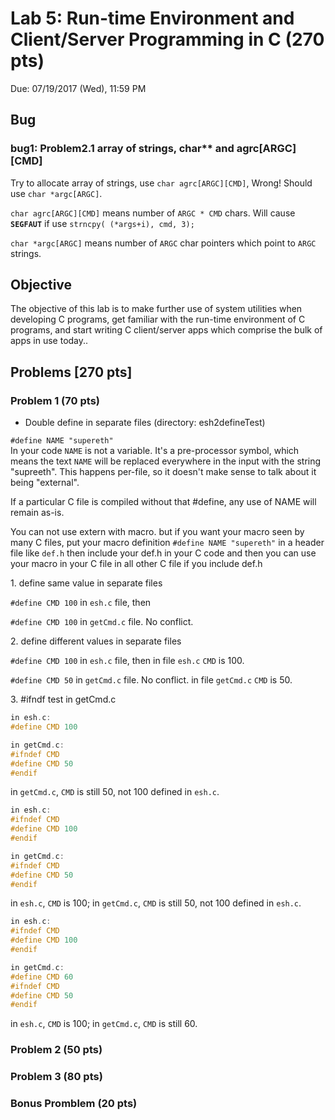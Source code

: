 # Lab 5: Run-time Environment and Client/Server Programming in C (270 pts)
Due: 07/19/2017 (Wed), 11:59 PM

## Bug
### bug1: Problem2.1 array of strings, char** and agrc[ARGC][CMD]

Try to allocate array of strings, use `char agrc[ARGC][CMD]`, Wrong! Should use `char *argc[ARGC]`.

`char agrc[ARGC][CMD]` means number of `ARGC * CMD` chars. Will cause **`SEGFAUT`** if use `strncpy( (*args+i), cmd, 3);`
   
`char *argc[ARGC]` means number of `ARGC` char pointers which point to `ARGC` strings.



## Objective 
The objective of this lab is to make further use of system utilities when developing C programs, get familiar with the run-time environment of C programs, and start writing C client/server apps which comprise the bulk of apps in use today..


## Problems [270 pts]

### Problem 1 (70 pts)

- Double define in separate files (directory: esh2defineTest)

`#define NAME "supereth"`  
In your code `NAME` is not a variable. It's a pre-processor symbol, which means the text `NAME` will be replaced everywhere in the input with the string "supreeth". This happens per-file, so it doesn't make sense to talk about it being "external".

If a particular C file is compiled without that #define, any use of NAME will remain as-is.

You can not use extern with macro. but if you want your macro seen by many C files, put your macro definition  `#define NAME "supereth"` in a header file like `def.h` then include your def.h in your C code and then you can use your macro in your C file in all other C file if you include def.h


1\. define same value in separate files

`#define CMD 100` in `esh.c` file, then

`#define CMD 100` in `getCmd.c` file. No conflict.

2\. define different values in separate files

`#define CMD 100` in `esh.c` file, then in file `esh.c` `CMD` is 100.

`#define CMD 50` in `getCmd.c` file. No conflict. in file `getCmd.c` `CMD` is 50.

3\. \#ifndf test in getCmd.c

```c
in esh.c:
#define CMD 100

in getCmd.c: 
#ifndef CMD
#define CMD 50
#endif
```

in `getCmd.c`, `CMD` is still 50, not 100 defined in `esh.c`.

```c
in esh.c:
#ifndef CMD
#define CMD 100
#endif

in getCmd.c: 
#ifndef CMD
#define CMD 50
#endif
```
in `esh.c`, `CMD` is 100; in `getCmd.c`, `CMD` is still 50, not 100 defined in `esh.c`.


```c
in esh.c:
#ifndef CMD
#define CMD 100
#endif

in getCmd.c: 
#define CMD 60
#ifndef CMD
#define CMD 50
#endif
```
in `esh.c`, `CMD` is 100; in `getCmd.c`, `CMD` is still 60.



### Problem 2 (50 pts)

### Problem 3 (80 pts)

### Bonus Promblem (20 pts)

